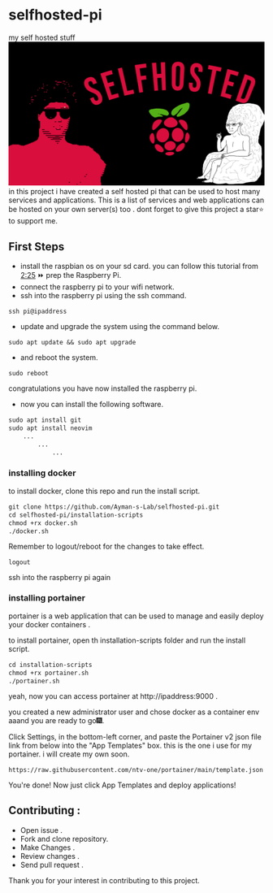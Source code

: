 # selfhosted-pi

my self hosted stuff
![Logo](pics/main.jpg)
in this project i have created a self hosted pi that can be used to host many services and applications.
This is a list of services and web applications can be hosted on your own server(s) too .
dont forget to give this project a star⭐ to support me.

## First Steps

- install the raspbian os on your sd card.
  you can follow this tutorial from [2:25](https://www.youtube.com/watch?v=gyMpI8csWis&t=1304s) ⏩ prep the Raspberry Pi.
- connect the raspberry pi to your wifi network.
- ssh into the raspberry pi using the ssh command.

```
ssh pi@ipaddress
```

- update and upgrade the system using the command below.

```
sudo apt update && sudo apt upgrade
```

- and reboot the system.

```
sudo reboot
```

congratulations you have now installed the raspberry pi.

- now you can install the following software.

```
sudo apt install git
sudo apt install neovim
    ...
        ...
            ...
```

### installing docker

to install docker, clone this repo and run the install script.

```
git clone https://github.com/Ayman-s-Lab/selfhosted-pi.git
cd selfhosted-pi/installation-scripts
chmod +rx docker.sh
./docker.sh
```
Remember to logout/reboot for the changes to take effect.
```
logout
```
ssh into the raspberry pi again
### installing portainer
portainer is a web application that can be used to manage and easily deploy your docker containers .

to install portainer, open th installation-scripts folder and run the install script.

```
cd installation-scripts
chmod +rx portainer.sh
./portainer.sh
```
yeah, now you can access portainer at http://ipaddress:9000 .

you created a new administrator user and chose docker as a container env aaand you are ready to go🎆.

Click Settings, in the bottom-left corner, and paste the Portainer v2 json file link from below into the "App Templates" box.
this is the one i use for my portainer.
i will create my own soon.

```
https://raw.githubusercontent.com/ntv-one/portainer/main/template.json
```
You're done! Now just click App Templates and deploy applications!


## Contributing :

- Open issue  .
- Fork and clone repository.
- Make Changes .
- Review changes .
- Send pull request .

Thank you for your interest in contributing to this project.
